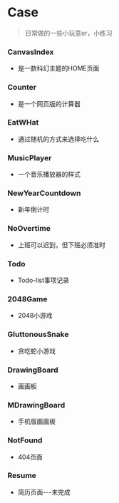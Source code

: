 # Case
> 日常做的一些小玩意er，小练习
### CanvasIndex
- 是一款科幻主题的HOME页面
### Counter
- 是一个网页版的计算器
### EatWHat
- 通过随机的方式来选择吃什么
### MusicPlayer
- 一个音乐播放器的样式
### NewYearCountdown
- 新年倒计时
### NoOvertime
- 上班可以迟到，但下班必须准时
### Todo
- Todo-list事项记录
### 2048Game
- 2048小游戏
### GluttonousSnake
- 贪吃蛇小游戏
### DrawingBoard
- 画画板
### MDrawingBoard
- 手机版画画板
### NotFound
- 404页面
### Resume
- 简历页面---未完成